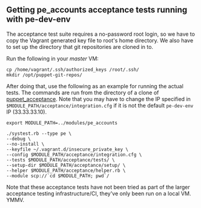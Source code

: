 
## Getting pe_accounts acceptance tests running with pe-dev-env ##

The acceptance test suite requires a no-password root login, so we have to copy the Vagrant generated key file to root's home directory.
We also have to set up the directory that git repositories are cloned in to.

Run the following in your _master_ VM:

    cp /home/vagrant/.ssh/authorized_keys /root/.ssh/
    mkdir /opt/puppet-git-repos/

After doing that, use the following as an example for running the actual tests. The commands are run from the directory of
a clone of [puppet_acceptance](https://github.com/puppetlabs/puppet-acceptance). Note that you may have to change the IP
specified in `$MODULE_PATH/acceptance/integration.cfg` if it is not the default `pe-dev-env` IP (33.33.33.10).

    export MODULE_PATH=../modules/pe_accounts

    ./systest.rb --type pe \
    --debug \
    --no-install \
    --keyfile ~/.vagrant.d/insecure_private_key \
    --config $MODULE_PATH/acceptance/integration.cfg \
    --tests $MODULE_PATH/acceptance/tests/ \
    --setup-dir $MODULE_PATH/acceptance/setup/ \
    --helper $MODULE_PATH/acceptance/helper.rb \
    --module scp://`cd $MODULE_PATH; pwd`/

Note that these acceptance tests have not been tried as part of the larger acceptance testing infrastructure/CI,
they've only been run on a local VM. YMMV.